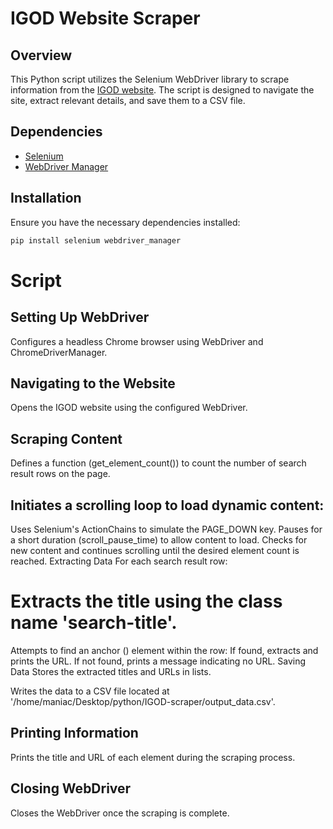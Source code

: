 # IGOD Website Scraper

## Overview

This Python script utilizes the Selenium WebDriver library to scrape information from the [IGOD website](https://igod.gov.in/). The script is designed to navigate the site, extract relevant details, and save them to a CSV file.

## Dependencies

- [Selenium](https://www.selenium.dev/)
- [WebDriver Manager](https://github.com/SergeyPirogov/webdriver_manager)

## Installation

Ensure you have the necessary dependencies installed:

```bash
pip install selenium webdriver_manager
```
# Script
## Setting Up WebDriver

Configures a headless Chrome browser using WebDriver and ChromeDriverManager.

## Navigating to the Website

Opens the IGOD website using the configured WebDriver.

## Scraping Content

Defines a function (get_element_count()) to count the number of search result rows on the page.

## Initiates a scrolling loop to load dynamic content:

Uses Selenium's ActionChains to simulate the PAGE_DOWN key.
Pauses for a short duration (scroll_pause_time) to allow content to load.
Checks for new content and continues scrolling until the desired element count is reached.
Extracting Data
For each search result row:

# Extracts the title using the class name 'search-title'.

Attempts to find an anchor (<a>) element within the row:
If found, extracts and prints the URL.
If not found, prints a message indicating no URL.
Saving Data
Stores the extracted titles and URLs in lists.

Writes the data to a CSV file located at '/home/maniac/Desktop/python/IGOD-scraper/output_data.csv'.

## Printing Information
Prints the title and URL of each element during the scraping process.

## Closing WebDriver
Closes the WebDriver once the scraping is complete.



